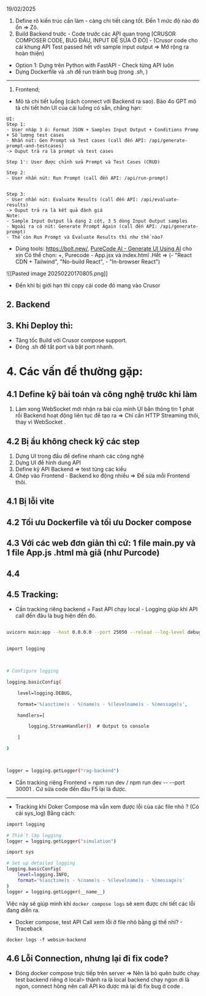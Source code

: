 19/02/2025 

1. Define rõ kiến trúc cần làm - càng chi tiết càng tốt. Đến 1 mức độ nào đó ổn => Zô. 
2. Build Backend trước - Code trước các API quan trọng [CRUSOR COMPOSER CODE, BUG ĐÂU, INPUT ĐỂ SỬA Ở ĐÓ] - (Crusor code cho cái khung API Test passed hết với sample input output => Mở rộng ra hoàn thiện)
- Option 1: Dựng trên Python with FastAPI - Check từng API luôn 
- Dựng Dockerfile và .sh để run tránh bug (trong .sh, )
---

1. Frontend; 
- Mô tả chi tiết luồng (cách connect với Backend ra sao). Bảo 4o GPT mô tả chi tiết hơn UI của cái luồng có sẵn, chẳng hạn: 
```
UI:
Step 1:
- User nhập 3 ô: Format JSON + Samples Input Output + Conditions Promp + Số lượng test cases
- Nhấn nút: Gen Prompt và Test cases (call đến API: /api/generate-prompt-and-testcases)
-> Ouput trả ra là prompt và test cases

Step 1': User được chỉnh sửa Prompt và Test Cases (CRUD)

Step 2:
- User nhấn nút: Run Prompt (call đến API: /api/run-prompt)


Step 3:
- User nhấn nút: Evaluate Results (call đến API: /api/evaluate-results)
-> Ouput trả ra là kết quả đánh giá
Note:
- Sample Input Output là dạng 2 cột, 3 5 dòng Input Output samples
- Ngoài ra có nút: Generate Prompt Again (call đến API: /api/generate-prompt)
- Thế còn Run Prompt và Evaluate Results thì như thế nào?
```
 - Dùng tools: https://bolt.new/, [PureCode AI - Generate UI Using AI](https://purecode.ai/generations) cho xịn 
Có thể chọn: 
+, Purecode - App.jsx và index.html .Hết => (- "React CDN + Tailwind", "No-build React", - "In-browser React")


![[Pasted image 20250220170805.png]]
- Đến khi bị giới hạn thì copy cái code đó mang vào Crusor 


## 2. Backend

## 3. Khi Deploy thì: 
- Tăng tốc Build với Crusor compose support. 
- Đóng .sh để tắt port và bật port nhanh. 
# 4. Các vấn đề thường gặp: 
## 4.1  Define kỹ bài toán và công nghệ trước khi làm 
1. Làm xong WebSocket mới nhận ra bài của mình UI bắn thông tin 1 phát rồi Backend hoạt động liên tục để tạo ra => Chỉ cần HTTP Streaming thôi, thay vì WebSocket . 

## 4.2 Bị ẩu không check kỹ các step
1. Dựng UI trong đầu để define nhanh các công nghệ 
2. Dựng UI để hình dung API 
3. Define kỹ API Backend  => test tủng các kiểu 
4. Ghép vào Frontend - Backend ko động nhiều => Để sửa mỗi Frontend thôi. 
## 4.1 Bị lỗi vite 
## 4.2 Tối ưu Dockerfile và tối ưu Docker compose 
## 4.3 Với các web đơn giản thì cứ: 1 file main.py và 1 file App.js .html mà giã (như Purcode)
## 4.4
## 4.5 Tracking: 
- Cần tracking riêng backend = Fast API chạy local - Logging giúp khi API call đến đâu là bug hiện đến đó. 
```bash

uvicorn main:app --host 0.0.0.0 --port 25050 --reload --log-level debug

```

```bash

import logging

  

# Configure logging

logging.basicConfig(

    level=logging.DEBUG,

    format='%(asctime)s - %(name)s - %(levelname)s - %(message)s',

    handlers=[

        logging.StreamHandler()  # Output to console

    ]

)

  

logger = logging.getLogger("rag-backend")

```
- Cần tracking riêng Frontend = npm run dev / npm run dev -- --port 30001  . Cứ sửa code đến đâu F5 lại là được. 
---

- Tracking khi Doker Compose mà vẫn xem được lỗi của các file nhỏ ? (Có cái sys_log)
Bằng cách: 
```bash
import logging

# Thiết lập logging
logger = logging.getLogger("simulation")

import sys

# Set up detailed logging
logging.basicConfig(
    level=logging.INFO,
    format='%(asctime)s - %(name)s - %(levelname)s - %(message)s'
)
logger = logging.getLogger(__name__)

```
Việc này sẽ giúp mình khi `docker compose logs` sẽ xem được chi tiết các lỗi đang diễn ra. 
- Docker compose, test API Call xem lỗi ở file nhỏ bằng gì thế nhỉ? - Traceback
```
docker logs -f websim-backend
```
## 4.6 Lỗi Connection, nhưng lại đi fix code? 
- Đóng docker compose trực tiếp trên server => Nên là bỏ quên bước chạy test backend riêng ở local> thành ra là local backend chạy ngon ơi là ngon, connect hỏng nên call API ko được mà lại đi fix bug ở code . 
